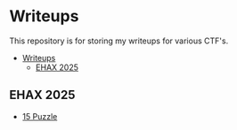 # Writeups

This repository is for storing my writeups for various CTF's.

- [Writeups](#writeups)
  - [EHAX 2025](#ehax-2025)

## EHAX 2025

 - [15 Puzzle](./EHAX%202025/15_puzzle.md)